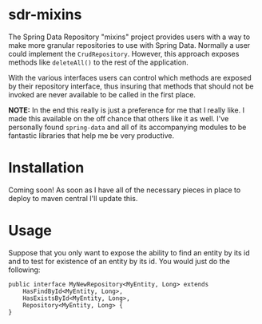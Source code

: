 # sdr-mixins

The Spring Data Repository "mixins" project provides users with a way to make more granular repositories to use with Spring Data. Normally a user could implement the <code>CrudRepository</code>. However, this approach exposes methods like <code>deleteAll()</code> to the rest of the application. 

With the various interfaces users can control which methods are exposed by their repository interface, thus insuring that methods that should not be invoked are never available to be called in the first place.

**NOTE:** In the end this really is just a preference for me that I really like. I made this available on the off chance that others like it as well. I've personally found ````spring-data```` and all of its accompanying modules to be fantastic libraries that help me be very productive.

# Installation

Coming soon! As soon as I have all of the necessary pieces in place to deploy to maven central I'll update this.

# Usage

Suppose that you only want to expose the ability to find an entity by its id and to test for existence of an entity by its id. You would just do the following:

    public interface MyNewRepository<MyEntity, Long> extends
        HasFindById<MyEntity, Long>,
        HasExistsById<MyEntity, Long>,
        Repository<MyEntity, Long> {
    }
